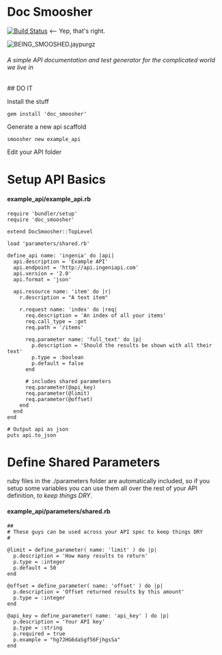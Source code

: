Doc Smoosher
===
[![Build Status](https://travis-ci.org/dangerousbeans/doc_smoosher.png?branch=master)](https://travis-ci.org/dangerousbeans/doc_smoosher) <-- Yep, that's right.

![BEING_SMOOSHED.jaypurgz](http://i.imgur.com/Fu4YNJa.jpg)

###### A simple API documentation and test generator for the complicated world we live in


## DO IT

Install the stuff

    gem install 'doc_smoosher'

Generate a new api scaffold

    smoosher new example_api

Edit your API folder


Setup API Basics
===
#### example_api/example_api.rb

    require 'bundler/setup'
    require 'doc_smoosher'

    extend DocSmoosher::TopLevel

    load 'parameters/shared.rb'

    define_api name: 'ingenia' do |api|
      api.description = 'Example API'
      api.endpoint = 'http://api.ingeniapi.com'
      api.version = '2.0'
      api.format = 'json'

      api.resource name: 'item' do |r|
        r.description = "A text item"
    
        r.request name: 'index' do |req|
          req.description = 'An index of all your items'
          req.call_type = :get
          req.path = '/items'

		  req.parameter name: 'full_text' do |p|
		    p.description = 'Should the results be shown with all their text'
            p.type = :boolean
            p.default = false
		  end

		  # includes shared parameters
          req.parameter(@api_key)
          req.parameter(@limit)
          req.parameter(@offset)
        end
      end
    end

	# Output api as json
    puts api.to_json




Define Shared Parameters
===

ruby files in the ./parameters folder are automatically included, so if you setup some variables you can use them all over the rest of your API definition, *to keep things DRY*.

#### example_api/parameters/shared.rb

    ##
    # These guys can be used across your API spec to keep things DRY
    #
    
    @limit = define_parameter( name: 'limit' ) do |p|
      p.description = 'How many results to return'
      p.type = :integer
      p.default = 50
    end

    @offset = define_parameter( name: 'offset' ) do |p|
      p.description = 'Offset returned results by this amount'
      p.type = :integer
    end

    @api_key = define_parameter( name: 'api_key' ) do |p|
      p.description = 'Your API key'
      p.type = :string
      p.required = true
      p.example = "hg7JHG6daSgf56FjhgsSa"
    end

    
    

